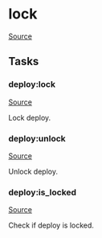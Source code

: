 <!-- DO NOT EDIT THIS FILE! -->
<!-- Instead edit recipe/deploy/lock.php -->
<!-- Then run bin/docgen -->

# lock

[Source](/recipe/deploy/lock.php)





## Tasks

### deploy:lock
[Source](https://github.com/deployphp/deployer/blob/master/recipe/deploy/lock.php#L7)

Lock deploy.




### deploy:unlock
[Source](https://github.com/deployphp/deployer/blob/master/recipe/deploy/lock.php#L20)

Unlock deploy.




### deploy:is_locked
[Source](https://github.com/deployphp/deployer/blob/master/recipe/deploy/lock.php#L25)

Check if deploy is locked.





